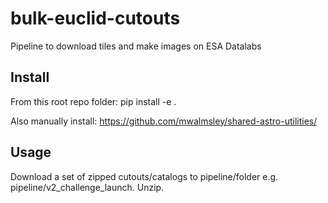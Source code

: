 # bulk-euclid-cutouts
Pipeline to download tiles and make images on ESA Datalabs


## Install

From this root repo folder:
    pip install -e .

Also manually install:
    https://github.com/mwalmsley/shared-astro-utilities/


## Usage

Download a set of zipped cutouts/catalogs to pipeline/folder e.g. pipeline/v2_challenge_launch. Unzip.

